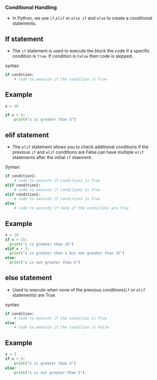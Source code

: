 ### Conditional Handling

* In Python, we use `if`,`elif` or `else if` and `else` to create a conditional statements.

## If statement
* The `if` statement is used to execute the block the code if a specific condition is `True`. If condition is `False` then code is skipped.

syntax:
```python
if condition:
    # code to execute if the condition is True
```   

## Example

```python
x = 10

if x > 5:
    print("x is greater than 5")
```

## elif statement

* The `elif` statement allows you to check additional conditions if the previous `if` and `elif` conditions are False.can have multiple `elif` statements after the initial `if` staement.

Syntax:

```python
if condition1:
    # code to execute if condition1 is True
elif condition2:
    # code to execute if condition2 is True
elif condition2:
    # code to execute if condition3 is True
else:
    # code to execute if none of the conditions are True 
```
## Example

```python
x = 10
if x > 15:
  print("x is greater than 15")
elif x > 5:
  print("x is greater than 5 but not greater than 15")
else:
  print("x is not greater than 5")
```

## else statement

* Used to execute when none of the previous conditions(`if` or `elif` statements) are True.
  
syntax:
```python
if condition:
    # Code to execute if the condition is True
else:
    # Code to execute if the condition is False
```

## Example

```python
x = 3
if x > 5:
    print("x is greater than 5")
else:
    print("x is not greater than 5")
```    


 